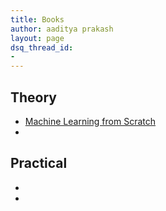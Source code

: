 ```yaml
---
title: Books
author: aaditya prakash
layout: page
dsq_thread_id:
- 
---
```


## Theory
  * [Machine Learning from Scratch](https://dafriedman97.github.io/mlbook/content/c1/concept.html)
  * 

## Practical
  * 
  * 

